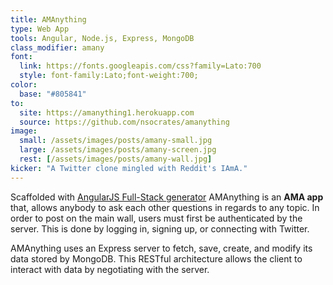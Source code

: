 ```yaml
---
title: AMAnything
type: Web App
tools: Angular, Node.js, Express, MongoDB
class_modifier: amany
font:
  link: https://fonts.googleapis.com/css?family=Lato:700
  style: font-family:Lato;font-weight:700;
color:
  base: "#805841"
to:
  site: https://amanything1.herokuapp.com
  source: https://github.com/nsocrates/amanything
image:
  small: /assets/images/posts/amany-small.jpg
  large: /assets/images/posts/amany-screen.jpg
  rest: [/assets/images/posts/amany-wall.jpg]
kicker: "A Twitter clone mingled with Reddit's IAmA."
---
```


Scaffolded with [AngularJS Full-Stack generator](https://github.com/angular-fullstack/generator-angular-fullstack) AMAnything is an **AMA app** that, allows anybody to ask each other questions in regards to any topic. In order to post on the main wall, users must first be authenticated by the server. This is done by logging in, signing up, or connecting with Twitter.

AMAnything uses an Express server to fetch, save, create, and modify its data stored by MongoDB. This RESTful architecture allows the client to interact with data by negotiating with the server.
